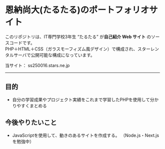 # 恩納尚大(たるたる)のポートフォリオサイト

このリポジトリは、IT専門学校3年生 “たるたる” が**自己紹介 Web サイト** のソースコードです。  
PHP＋HTML＋CSS（ガラスモーフィズム風デザイン）で構成され、スターレンタルサーバで公開可能な構成になっています。

当サイト：
ss250016.stars.ne.jp

---

## 目的

- 自分の学習成果やプロジェクト実績をこれまで学習したPHPを使用して分かりやすくまとめる

## 今後やりたいこと
- JavaScriptを使用して、動きのあるサイトを作成する。
  （Node.js・Next.jsを勉強中）
  

